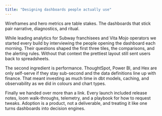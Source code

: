 ```yaml
---
title: "Designing dashboards people actually use"
---
```


Wireframes and hero metrics are table stakes. The dashboards that stick pair narrative, diagnostics, and ritual.

While leading analytics for Subway franchisees and Vita Mojo operators we started every build by interviewing the people opening the dashboard each morning. Their questions shaped the first three tiles, the comparisons, and the alerting rules. Without that context the prettiest layout still sent users back to spreadsheets.

The second ingredient is performance. ThoughtSpot, Power BI, and Hex are only self-serve if they stay sub-second and the data definitions line up with finance. That meant investing as much time in dbt models, caching, and observability as we did in colours and chart types.

Finally we handed over more than a link. Every launch included release notes, loom walk-throughs, telemetry, and a playbook for how to request tweaks. Adoption is a product, not a deliverable, and treating it like one turns dashboards into decision engines.
